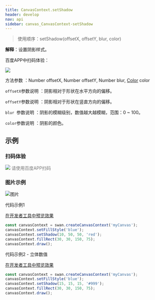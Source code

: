 ```yaml
---
title: CanvasContext.setShadow
header: develop
nav: api
sidebar: canvas_CanvasContext-setShadow
---
```


 

> 使用顺序：setShadow(offsetX, offsetY, blur, color)

**解释**：设置阴影样式。

 百度APP中扫码体验： 

<img src="https://b.bdstatic.com/miniapp/assets/images/doc_demo/pages_createCanvasContext.png"  class="demo-qrcode-image" />

 方法参数 ：Number offsetX, Number offsetY, Number blur, [Color](/develop/api/canvas_color/) color

 `offsetX`参数说明 ：阴影相对于形状在水平方向的偏移。

 `offsetY`参数说明 ：阴影相对于形状在竖直方向的偏移。

 `blur `参数说明 ：阴影的模糊级别，数值越大越模糊，范围：0 ~ 100。 

 `color`参数说明 ：阴影的颜色。 
## 示例

 
### 扫码体验

<div class='scan-code-container'>
    <img src="https://b.bdstatic.com/miniapp/assets/images/doc_demo/pages_setBackgroundColor.png" class="demo-qrcode-image" />
    <font color=#777 12px>请使用百度APP扫码</font>
</div>

###  图片示例  
![图片](../../../../img/api/canvas/setShadow.png)

 代码示例1 

<a href="swanide://fragment/9e80840b183a93ec01b126abac5dd1a81573719669152" title="在开发者工具中预览效果" target="_self">在开发者工具中预览效果</a>


```js
const canvasContext = swan.createCanvasContext('myCanvas');
canvasContext.setFillStyle('blue');
canvasContext.setShadow(10, 50, 50, 'red');
canvasContext.fillRect(30, 30, 150, 75);
canvasContext.draw();
```

 代码示例2 - 立体数值 

<a href="swanide://fragment/36f3d540b0ba078ac5017852b52bd11f1576351846639" title="在开发者工具中预览效果" target="_self">在开发者工具中预览效果</a>


```js
const canvasContext = swan.createCanvasContext('myCanvas');
canvasContext.setFillStyle('blue');
canvasContext.setShadow(15, 15, 15, '#999');
canvasContext.fillRect(30, 30, 150, 75);
canvasContext.draw();
```
